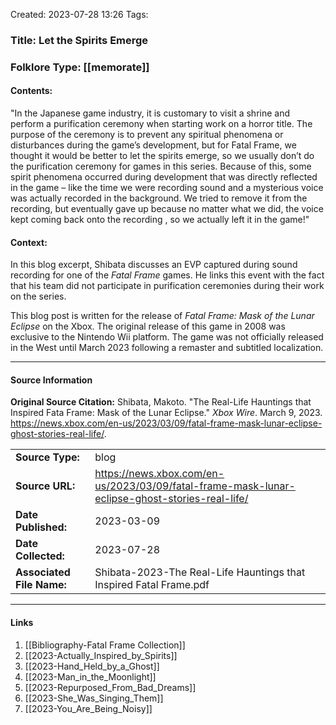 Created: 2023-07-28 13:26
Tags:

### Title:  Let the Spirits Emerge
### Folklore Type:  [[memorate]]

#### Contents:
"In the Japanese game industry, it is customary to visit a shrine and perform a purification ceremony when starting work on a horror title. The purpose of the ceremony is to prevent any spiritual phenomena or disturbances during the game’s development, but for Fatal Frame, we thought it would be better to let the spirits emerge, so we usually don’t do the purification ceremony for games in this series. Because of this, some spirit phenomena occurred during development that was directly reflected in the game – like the time we were recording sound and a mysterious voice was actually recorded in the background. We tried to remove it from the recording, but eventually gave up because no matter what we did, the voice kept coming back onto the recording , so we actually left it in the game!"

#### Context:
In this blog excerpt, Shibata discusses an EVP captured during sound recording for one of the _Fatal Frame_ games.  He links this event with the fact that his team did not participate in purification ceremonies during their work on the series.

This blog post is written for the release of _Fatal Frame: Mask of the Lunar Eclipse_ on the Xbox.  The original release of this game in 2008 was exclusive to the Nintendo Wii platform.  The game was not officially released in the West until March 2023 following a remaster and subtitled localization. 

----
#### Source Information
**Original Source Citation:**
	Shibata, Makoto. "The Real-Life Hauntings that Inspired Fata Frame: Mask of the Lunar Eclipse." _Xbox Wire_. March 9, 2023. https://news.xbox.com/en-us/2023/03/09/fatal-frame-mask-lunar-eclipse-ghost-stories-real-life/.

| | |
| --- | --- |
| **Source Type:** | blog |
| **Source URL:** | https://news.xbox.com/en-us/2023/03/09/fatal-frame-mask-lunar-eclipse-ghost-stories-real-life/ |
| **Date Published:** | 2023-03-09 |
| **Date Collected:** | 2023-07-28 |
| **Associated File Name:** | Shibata-2023-The Real-Life Hauntings that Inspired Fatal Frame.pdf |

---
#### Links
1. [[Bibliography-Fatal Frame Collection]]
2. [[2023-Actually_Inspired_by_Spirits]]
3. [[2023-Hand_Held_by_a_Ghost]]
4. [[2023-Man_in_the_Moonlight]]
5. [[2023-Repurposed_From_Bad_Dreams]]
6. [[2023-She_Was_Singing_Them]]
7. [[2023-You_Are_Being_Noisy]]
